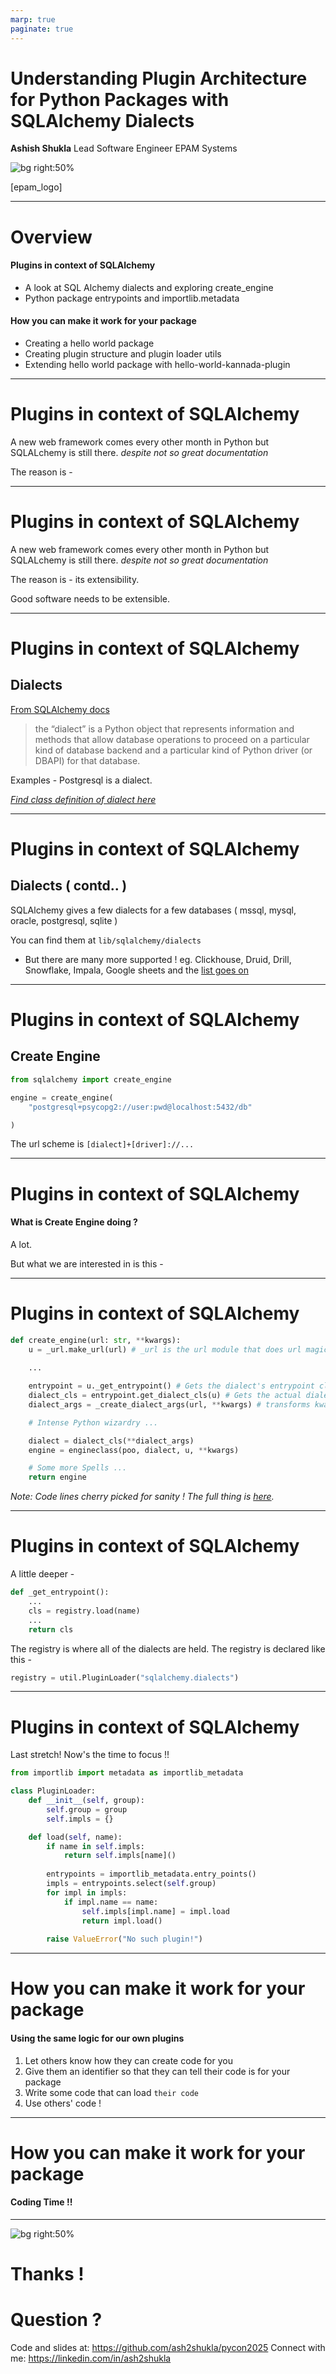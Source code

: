 ```yaml
---
marp: true
paginate: true
---
```


# Understanding Plugin Architecture for Python Packages with SQLAlchemy Dialects 

**Ashish Shukla**
Lead Software Engineer
EPAM Systems

![bg right:50%](bg.png)

[epam_logo]

---

# Overview
#### Plugins in context of SQLAlchemy
- A look at SQL Alchemy dialects and exploring create_engine
- Python package entrypoints and importlib.metadata

#### How you can make it work for your package
- Creating a hello world package
- Creating plugin structure and plugin loader utils
- Extending hello world package with hello-world-kannada-plugin

---


# Plugins in context of SQLAlchemy

A new web framework comes every other month in Python but SQLALchemy is still there. *despite not so great documentation*

The reason is -

---

# Plugins in context of SQLAlchemy

A new web framework comes every other month in Python but SQLALchemy is still there. *despite not so great documentation*

The reason is - its extensibility.

Good software needs to be extensible.

---

# Plugins in context of SQLAlchemy

## Dialects

[From SQLAlchemy docs](https://docs.sqlalchemy.org/en/20/glossary.html#term-dialect)
> the “dialect” is a Python object that represents information and methods that allow database operations to proceed on a particular kind of database backend and a particular kind of Python driver (or DBAPI) for that database. 

Examples - Postgresql is a dialect.

*[Find class definition of dialect here](https://github.com/sqlalchemy/sqlalchemy/blob/main/lib/sqlalchemy/engine/interfaces.py#L641)*

---

# Plugins in context of SQLAlchemy

## Dialects ( contd.. )

SQLAlchemy gives a few dialects for a few databases ( mssql, mysql, oracle, postgresql, sqlite )

You can find them at `lib/sqlalchemy/dialects`

- But there are many more supported !
eg. Clickhouse, Druid, Drill, Snowflake, Impala, Google sheets and the [list goes on](https://docs.sqlalchemy.org/en/20/dialects/index.html#external-dialects)

---

# Plugins in context of SQLAlchemy

## Create Engine

```python
from sqlalchemy import create_engine

engine = create_engine(
    "postgresql+psycopg2://user:pwd@localhost:5432/db"

)
```

The url scheme is `[dialect]+[driver]://...`

---

# Plugins in context of SQLAlchemy

#### What is Create Engine doing ?

A lot. 

But what we are interested in is this - 

---

# Plugins in context of SQLAlchemy

```python
def create_engine(url: str, **kwargs):
    u = _url.make_url(url) # _url is the url module that does url magic
    
    ...

    entrypoint = u._get_entrypoint() # Gets the dialect's entrypoint class
    dialect_cls = entrypoint.get_dialect_cls(u) # Gets the actual dialect class
    dialect_args = _create_dialect_args(url, **kwargs) # transforms kwargs to dialect specific args

    # Intense Python wizardry ...

    dialect = dialect_cls(**dialect_args)
    engine = engineclass(poo, dialect, u, **kwargs)

    # Some more Spells ...
    return engine
```

*Note: Code lines cherry picked for sanity ! The full thing is [here](https://github.com/zzzeek/sqlalchemy/blob/main/lib/sqlalchemy/engine/create.py#L116).*

---

# Plugins in context of SQLAlchemy

A little deeper -

```python
def _get_entrypoint():
    ...
    cls = registry.load(name)
    ...
    return cls
```

The registry is where all of the dialects are held.
The registry is declared like this - 
```python
registry = util.PluginLoader("sqlalchemy.dialects")
```

---

# Plugins in context of SQLAlchemy

Last stretch! Now's the time to focus !!

```python
from importlib import metadata as importlib_metadata

class PluginLoader:
    def __init__(self, group):
        self.group = group
        self.impls = {}

    def load(self, name):
        if name in self.impls:
            return self.impls[name]()
        
        entrypoints = importlib_metadata.entry_points()                                        
        impls = entrypoints.select(self.group)
        for impl in impls:
            if impl.name == name:
                self.impls[impl.name] = impl.load
                return impl.load()
        
        raise ValueError("No such plugin!")
```

---

# How you can make it work for your package

#### Using the same logic for our own plugins
1. Let others know how they can create code for you
2. Give them an identifier so that they can tell their code is for your package 
3. Write some code that can load `their code`
4. Use others' code !

---

# How you can make it work for your package

#### Coding Time !!

---
![bg right:50%](bg.png)

# Thanks !
# Question ?

Code and slides at: https://github.com/ash2shukla/pycon2025
Connect with me: https://linkedin.com/in/ash2shukla

